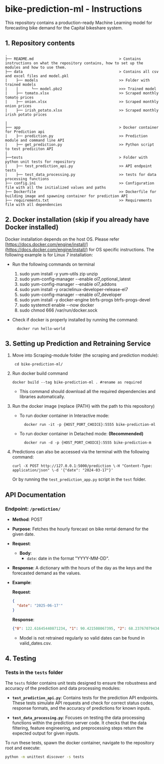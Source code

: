 # bike-prediction-ml - Instructions
This repository contains a production-ready Machine Learning model for forecasting bike demand for the Capital bikeshare system.
## 1. Repository contents

```
.
├── README.md                                       > Contains instructions on what the repository contains, how to set up the modules and how to use them.
├── data                                            > Contains all csv and excel files and model.pkl
|    ├── models                                     >> Folder with trained models
|    |      └── model.pbz2                          >>> Trained model
|    ├── tomato.xlsx                                >> Scraped monthly tomato prices
|    ├── onion.xlsx                                 >> Scraped monthly onion prices
|    ├── irish_potato.xlsx                          >> Scraped monthly irish potato prices

|     
├── app                                             > Docker container for Prediction api
|    ├── prediction.py                              >> Prediction module and command line API
|    ├── get_prediction.py                          >> Python script to test prediciton API
|
├──tests                                            > Folder with python unit tests for repository      
|    ├── test_prediction_api.py                     >> API endpoint tests
|    ├── test_data_processing.py                    >> tests for data processing functions
├── config.ini                                      >> Configuration file with all the initialized values and paths
├── Dockerfile                                      >> Dockerfile for building image and spawning container for prediction API
├── requirements.txt                                >> Requirements file with all dependencies
```  

## 2. Docker installation (skip if you already have Docker installed)

Docker installation depends on the host OS. Please refer [https://docs.docker.com/engine/install/](https://docs.docker.com/engine/install/) for OS specific instructions. The following example is for Linux 7 installation:

- Run the following commands on terminal
    1. sudo yum install -y yum-utils zip unzip
    2. sudo yum-config-manager --enable ol7\_optional\_latest
    3. sudo yum-config-manager --enable ol7\_addons
    4. sudo yum install -y oraclelinux-developer-release-el7
    5. sudo yum-config-manager --enable ol7\_developer
    6. sudo yum install -y docker-engine btrfs-progs btrfs-progs-devel
    7. sudo systemctl enable --now docker
    8. sudo chmod 666 /var/run/docker.sock

- Check if docker is properly installed by running the command:

        docker run hello-world

## 3. Setting up Prediction and Retraining Service

1. Move into Scraping-module folder (the scraping and prediction module):

    	cd bike-prediction-ml/

2.  Run docker build command

        docker build --tag bike-prediction-ml . #rename as required

    - This command should download all the required dependencies and libraries automatically.

3. Run the docker image (replace {PATH} with the path to this repository)
    - To run docker container in Interactive mode:

            docker run -it -p {HOST_PORT_CHOICE}:5555 bike-prediction-ml

    - To run docker container in Detached mode: **(Recommended)**

            docker run -d -p {HOST_PORT_CHOICE}:5555 bike-prediction-m

4. Predictions can also be accessed via the terminal with the following command:
    ```
    curl -X POST http://127.0.0.1:5000/prediction \-H "Content-Type: application/json" \-d '{"date": "2024-03-17"}'
    ```
    Or by running the `test_prediction_app.py` script in the `test` folder.

## API Documentation

### Endpoint: `/prediction/`

<a name="prediction"></a>

- **Method**: POST
- **Purpose**: Fetches the hourly forecast on bike rental demand for the given date.

- **Request**:
  - **Body**:
    - `date`: date in the format "YYYY-MM-DD".

- **Response**: A dictionary with the hours of the day as the keys and the forecasted demand as the values.

- **Example**:

  **Request**:
  ```json
  {
    "date": "2025-06-17'"
  }
  ```

  **Response**:
  
    ```json
    {"0": 122.61645440871234, "1": 90.421508067395, "2": 68.23767079434626, "3": 33.817141596024385, "4": 24.418046302801486, "5": 31.40367799480748, "6": 55.83285229964325, "7": 123.39448565725763, "8": 228.00894382430394, "9": 285.79271912890874, "10": 392.38677788603593, "11": 455.8238122110369, "12": 513.0105588192546, "13": 516.6045843676111, "14": 508.3662804962507, "15": 514.3626031538838, "16": 532.9201113724275, "17": 529.33354355843, "18": 489.8726974745671, "19": 388.7894078735194, "20": 341.68015521930096, "21": 269.28715935410673, "22": 181.03138714804314, "23": 116.27599805626227}
    ```
    - Model is not retrained regularly so valid dates can be found in valid_dates.csv.

## 4. Testing

### Tests in the `tests` folder

The `tests` folder contains unit tests designed to ensure the robustness and accuracy of the prediction and data processing modules:

- **`test_prediction_api.py`**: Contains tests for the prediction API endpoints. These tests simulate API requests and check for correct status codes, response formats, and the accuracy of predictions for known inputs.

- **`test_data_processing.py`**: Focuses on testing the data processing functions within the prediction server code. It checks that the data filtering, feature engineering, and preprocessing steps return the expected output for given inputs.

To run these tests, spawn the docker container, navigate to the repository root and execute:

```bash
python -m unittest discover -s tests